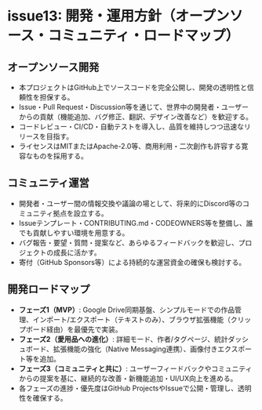 # issue13: 開発・運用方針（オープンソース・コミュニティ・ロードマップ）

## オープンソース開発
- 本プロジェクトはGitHub上でソースコードを完全公開し、開発の透明性と信頼性を担保する。
- Issue・Pull Request・Discussion等を通じて、世界中の開発者・ユーザーからの貢献（機能追加、バグ修正、翻訳、デザイン改善など）を歓迎する。
- コードレビュー・CI/CD・自動テストを導入し、品質を維持しつつ迅速なリリースを目指す。
- ライセンスはMITまたはApache-2.0等、商用利用・二次創作も許容する寛容なものを採用する。

## コミュニティ運営
- 開発者・ユーザー間の情報交換や議論の場として、将来的にDiscord等のコミュニティ拠点を設立する。
- Issueテンプレート・CONTRIBUTING.md・CODEOWNERS等を整備し、誰でも貢献しやすい環境を用意する。
- バグ報告・要望・質問・提案など、あらゆるフィードバックを歓迎し、プロジェクトの成長に活かす。
- 寄付（GitHub Sponsors等）による持続的な運営資金の確保も検討する。

## 開発ロードマップ
- **フェーズ1（MVP）**: Google Drive同期基盤、シンプルモードでの作品管理、インポート/エクスポート（テキストのみ）、ブラウザ拡張機能（クリップボード経由）を最優先で実装。
- **フェーズ2（愛用品への進化）**: 詳細モード、作者/タグページ、統計ダッシュボード、拡張機能の強化（Native Messaging連携）、画像付きエクスポート等を追加。
- **フェーズ3（コミュニティと共に）**: ユーザーフィードバックやコミュニティからの提案を基に、継続的な改善・新機能追加・UI/UX向上を進める。
- 各フェーズの進捗・優先度はGitHub ProjectsやIssueで公開・管理し、透明性を確保する。
